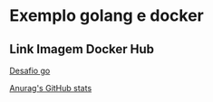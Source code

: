# Exemplo golang e docker

## Link Imagem Docker Hub

[Desafio go](https://hub.docker.com/r/dirceusr/codeeducation)

[Anurag's GitHub stats](https://github-readme-stats.vercel.app/api?username=anuraghazra&show_icons=true)


